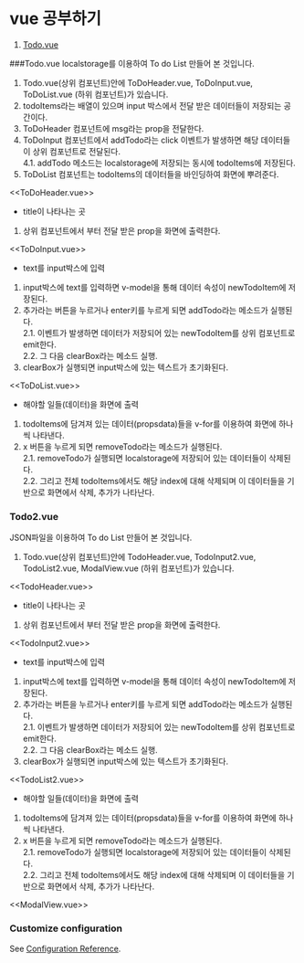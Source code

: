 # vue 공부하기

1. [Todo.vue](#Todo.vue)



###Todo.vue
localstorage를 이용하여 To do List 만들어 본 것입니다.

1. Todo.vue(상위 컴포넌트)안에 ToDoHeader.vue, ToDoInput.vue, ToDoList.vue (하위 컴포넌트)가 있습니다.
2. todoItems라는 배열이 있으며 input 박스에서 전달 받은 데이터들이 저장되는 공간이다.
3. ToDoHeader 컴포넌트에 msg라는 prop을 전달한다.
4. ToDoInput 컴포넌트에서 addTodo라는 click 이벤트가 발생하면 해당 데이터들이 상위 컴포넌트로 전달된다.<br>
4.1. addTodo 메소드는 localstorage에 저장되는 동시에 todoItems에 저장된다.
5. ToDoList 컴포넌트는 todoItems의 데이터들을 바인딩하여 화면에 뿌려준다.

<<ToDoHeader.vue>>
- title이 나타나는 곳

1. 상위 컴포넌트에서 부터 전달 받은 prop을 화면에 출력한다.

<<ToDoInput.vue>>
- text를 input박스에 입력

1. input박스에 text를 입력하면 v-model을 통해 데이터 속성이 newTodoItem에 저장된다.
2. 추가라는 버튼을 누르거나 enter키를 누르게 되면 addTodo라는 메소드가 실행된다.<br>
2.1. 이벤트가 발생하면 데이터가 저장되어 있는 newTodoItem를 상위 컴포넌트로 emit한다.<br>
2.2. 그 다음 clearBox라는 메소드 실행.
3. clearBox가 실행되면 input박스에 있는 텍스트가 초기화된다.

<<ToDoList.vue>>
- 해야할 일들(데이터)을 화면에 출력

1. todoItems에 담겨져 있는 데이터(propsdata)들을 v-for를 이용하여 화면에 하나씩 나타낸다.
2. x 버튼을 누르게 되면 removeTodo라는 메소드가 실행된다.<br>
2.1. removeTodo가 실행되면 localstorage에 저장되어 있는 데이터들이 삭제된다. <br>
2.2. 그리고 전체 todoItems에서도 해당 index에 대해 삭제되며 이 데이터들을 기반으로 화면에서 삭제, 추가가 나타난다. 




### Todo2.vue
JSON파일을 이용하여 To do List 만들어 본 것입니다.

1. Todo.vue(상위 컴포넌트)안에 TodoHeader.vue, TodoInput2.vue, TodoList2.vue, ModalView.vue (하위 컴포넌트)가 있습니다.


<<TodoHeader.vue>>
- title이 나타나는 곳

1. 상위 컴포넌트에서 부터 전달 받은 prop을 화면에 출력한다.


<<TodoInput2.vue>>
- text를 input박스에 입력

1. input박스에 text를 입력하면 v-model을 통해 데이터 속성이 newTodoItem에 저장된다.
2. 추가라는 버튼을 누르거나 enter키를 누르게 되면 addTodo라는 메소드가 실행된다.<br>
2.1. 이벤트가 발생하면 데이터가 저장되어 있는 newTodoItem를 상위 컴포넌트로 emit한다.<br>
2.2. 그 다음 clearBox라는 메소드 실행.
3. clearBox가 실행되면 input박스에 있는 텍스트가 초기화된다.

<<TodoList2.vue>>
- 해야할 일들(데이터)을 화면에 출력

1. todoItems에 담겨져 있는 데이터(propsdata)들을 v-for를 이용하여 화면에 하나씩 나타낸다.
2. x 버튼을 누르게 되면 removeTodo라는 메소드가 실행된다.<br>
2.1. removeTodo가 실행되면 localstorage에 저장되어 있는 데이터들이 삭제된다. <br>
2.2. 그리고 전체 todoItems에서도 해당 index에 대해 삭제되며 이 데이터들을 기반으로 화면에서 삭제, 추가가 나타난다. 

<<ModalView.vue>>





### Customize configuration
See [Configuration Reference](https://cli.vuejs.org/config/).

